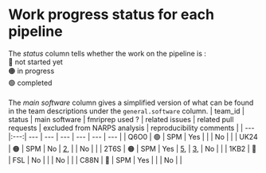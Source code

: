 # Work progress status for each pipeline
The *status* column tells whether the work on the pipeline is :
<br>:red_circle: not started yet
<br>:orange_circle: in progress
<br>:green_circle: completed
<br><br>The *main software* column gives a simplified version of what can be found in the team descriptions under the `general.software` column.
| team_id | status | main software | fmriprep used ? | related issues | related pull requests | excluded from NARPS analysis | reproducibility comments |
| --- |:---:| --- | --- | --- | --- | --- | --- |
| Q6O0 | :green_circle: | SPM | Yes |  |  | No |  |
| UK24 | :orange_circle: | SPM | No | [2](url_issue_2),  |  | No |  |
| 2T6S | :orange_circle: | SPM | Yes | [5](url_issue_5),  | [3](url_pull_3),  | No |  |
| 1KB2 | :red_circle: | FSL | No |  |  | No |  |
| C88N | :red_circle: | SPM | Yes |  |  | No |  |
